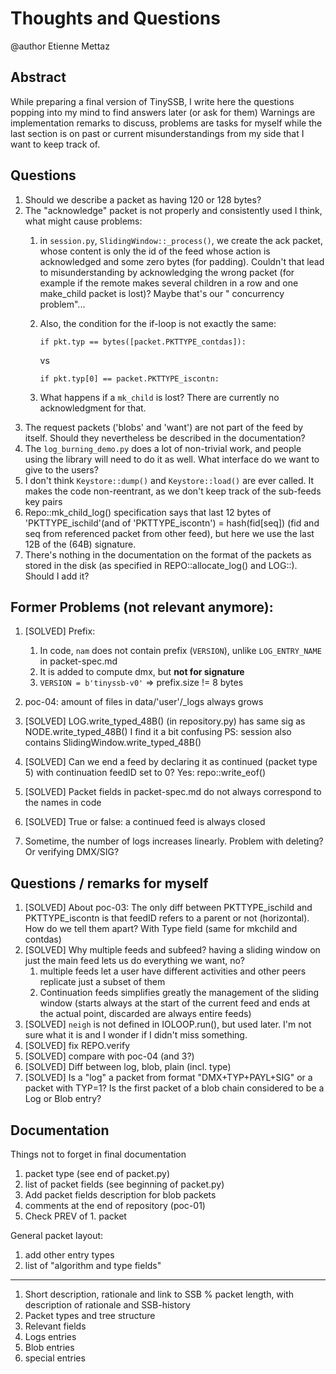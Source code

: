 # Thoughts and Questions

@author Etienne Mettaz

## Abstract

While preparing a final version of TinySSB, I write here the questions popping
into my mind to find answers later (or ask for them)
Warnings are implementation remarks to discuss, problems are tasks for myself
while the last section is on past or current misunderstandings from my side that
I want to keep track of.

## Questions

1. Should we describe a packet as having 120 or 128 bytes?
2. The "acknowledge" packet is not properly and consistently used I think, what
   might cause problems:
    1. in `session.py`, `SlidingWindow::_process()`, we create the ack packet,
       whose content is only the id of the feed whose action is acknowledged and
       some zero bytes (for padding). Couldn't that lead to misunderstanding by
       acknowledging the wrong packet (for example if the remote makes several
       children in a row and one make_child packet is lost)? Maybe that's our "
       concurrency problem"...
    2. Also, the condition for the if-loop is not exactly the same:

       ```if pkt.typ == bytes([packet.PKTTYPE_contdas]):```

       vs

       ```if pkt.typ[0] == packet.PKTTYPE_iscontn:```
    3. What happens if a `mk_child` is lost? There are currently no
       acknowledgment for that.
3. The request packets ('blobs' and 'want') are not part of the feed by itself.
   Should they nevertheless be described in the documentation?
4. The `log_burning_demo.py` does a lot of non-trivial work, and people using
   the library will need to do it as well. What interface do we want to give to
   the users?
5. I don't think `Keystore::dump()` and `Keystore::load()` are ever called. It
   makes the code non-reentrant, as we don't keep track of the sub-feeds key
   pairs
6. Repo::mk_child_log() specification says that last 12 bytes of
   'PKTTYPE_ischild'(and of 'PKTTYPE_iscontn') = hash(fid[seq]) (fid and seq
   from referenced packet from other feed), but here we use the last 12B of the
   (64B) signature.
7. There's nothing in the documentation on the format of the packets as stored
   in the disk (as specified in REPO::allocate_log() and LOG::). Should I add
   it?

## Former Problems (not relevant anymore):

1. [SOLVED] Prefix:
    1. In code, `nam` does not contain prefix (`VERSION`),
       unlike `LOG_ENTRY_NAME` in packet-spec.md
    2. It is added to compute dmx, but **not for signature**
    3. `VERSION = b'tinyssb-v0'` => prefix.size != 8 bytes
2. poc-04: amount of files in data/'user'/_logs always grows
3. [SOLVED] LOG.write_typed_48B() (in repository.py) has same sig as
   NODE.write_typed_48B()
   I find it a bit confusing PS: session also contains
   SlidingWindow.write_typed_48B()
1. [SOLVED] Can we end a feed by declaring it as continued (packet type 5) with
   continuation feedID set to 0?
   Yes: repo::write_eof()

1. [SOLVED] Packet fields in packet-spec.md do not always correspond to the
   names in code
2. [SOLVED] True or false: a continued feed is always closed
3. Sometime, the number of logs increases linearly. Problem with deleting? Or
   verifying DMX/SIG?

## Questions / remarks for myself

1. [SOLVED] About poc-03: The only diff between PKTTYPE_ischild and
   PKTTYPE_iscontn is
   that feedID refers to a parent or not (horizontal). How do we tell them
   apart? With Type field
   (same for mkchild and contdas)
2. [SOLVED] Why multiple feeds and subfeed? having a sliding window on just the
   main feed
   lets us do everything we want, no?
    1. multiple feeds let a user have different activities and other peers
       replicate just a subset of them
    2. Continuation feeds simplifies greatly the management of the sliding
       window
       (starts always at the start of the current feed and ends at the actual
       point, discarded are always entire feeds)
3. [SOLVED] `neigh` is not defined in IOLOOP.run(), but used later. I'm not sure
   what it
   is and I wonder if I didn't miss something.
4. [SOLVED] fix REPO.verify
5. [SOLVED] compare with poc-04 (and 3?)
6. [SOLVED] Diff between log, blob, plain (incl. type)
7. [SOLVED] Is a "log" a packet from format "DMX+TYP+PAYL+SIG" or a packet with
   TYP=1? Is
   the first packet of a blob chain considered to be a Log or Blob entry?

## Documentation

Things not to forget in final documentation

1. packet type (see end of packet.py)
2. list of packet fields (see beginning of packet.py)
3. Add packet fields description for blob packets
4. comments at the end of repository (poc-01)
5. Check PREV of 1. packet

General packet layout:

1. add other entry types
2. list of "algorithm and type fields"

___

1. Short description, rationale and link to SSB % packet length, with
   description of rationale and SSB-history
2. Packet types and tree structure
3. Relevant fields
4. Logs entries
5. Blob entries
6. special entries
